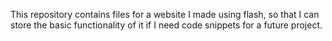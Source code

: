 This repository contains files for a website I made using flash, so that I can store the basic functionality of it if I need code snippets for a future project.
